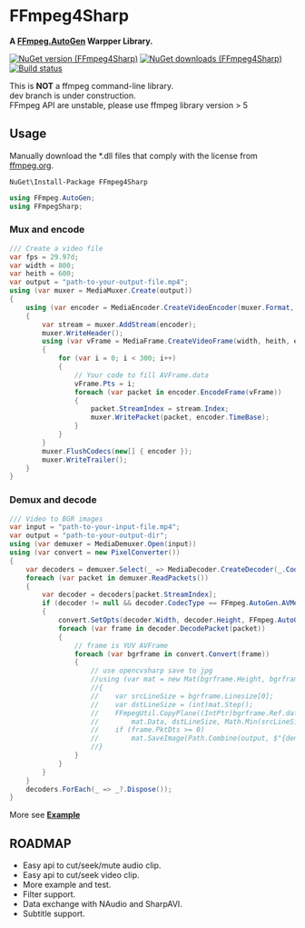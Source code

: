 FFmpeg4Sharp
=====================
**A [FFmpeg.AutoGen](https://github.com/Ruslan-B/FFmpeg.AutoGen) Warpper Library.**     

[![NuGet version (FFmpeg4Sharp)](https://img.shields.io/nuget/v/FFmpeg4Sharp.svg)](https://www.nuget.org/packages/FFmpeg4Sharp/)
[![NuGet downloads (FFmpeg4Sharp)](https://img.shields.io/nuget/dt/FFmpeg4Sharp.svg)](https://www.nuget.org/packages/FFmpeg4Sharp/)
[![Build status](https://ci.appveyor.com/api/projects/status/rrsd6t3pn1gqurbt?svg=true)](https://ci.appveyor.com/project/IOL0ol1/emguffmpeg-hhiy2)    

This is **NOT** a ffmpeg command-line library.    
dev branch is under construction.    
FFmpeg API are unstable, please use ffmpeg library version > 5 


## Usage
Manually download the *.dll files that comply with the license from [ffmpeg.org](http://www.ffmpeg.org/download.html).    
```
NuGet\Install-Package FFmpeg4Sharp
```
```csharp
using FFmpeg.AutoGen;
using FFmpegSharp;
```
### Mux and encode
```csharp
/// Create a video file
var fps = 29.97d;
var width = 800;
var heith = 600;
var output = "path-to-your-output-file.mp4";
using (var muxer = MediaMuxer.Create(output))
{
    using (var encoder = MediaEncoder.CreateVideoEncoder(muxer.Format, width, heith, fps))
    {
        var stream = muxer.AddStream(encoder);
        muxer.WriteHeader();
        using (var vFrame = MediaFrame.CreateVideoFrame(width, heith, encoder.PixFmt))
        {
            for (var i = 0; i < 300; i++)
            {
                // Your code to fill AVFrame.data
                vFrame.Pts = i;
                foreach (var packet in encoder.EncodeFrame(vFrame))
                {
                    packet.StreamIndex = stream.Index;
                    muxer.WritePacket(packet, encoder.TimeBase);
                }
            }
        }
        muxer.FlushCodecs(new[] { encoder });
        muxer.WriteTrailer();
    }
}
```
### Demux and decode
```csharp
/// Video to BGR images
var input = "path-to-your-input-file.mp4";
var output = "path-to-your-output-dir";
using (var demuxer = MediaDemuxer.Open(input))
using (var convert = new PixelConverter())
{
    var decoders = demuxer.Select(_ => MediaDecoder.CreateDecoder(_.CodecparRef, _ => _.ThreadCount = 10)).ToList();
    foreach (var packet in demuxer.ReadPackets())
    {
        var decoder = decoders[packet.StreamIndex];
        if (decoder != null && decoder.CodecType == FFmpeg.AutoGen.AVMediaType.AVMEDIA_TYPE_VIDEO)
        {
            convert.SetOpts(decoder.Width, decoder.Height, FFmpeg.AutoGen.AVPixelFormat.AV_PIX_FMT_BGR24);
            foreach (var frame in decoder.DecodePacket(packet))
            {
                // frame is YUV AVFrame
                foreach (var bgrframe in convert.Convert(frame))
                {
                    // use opencvsharp save to jpg
                    //using (var mat = new Mat(bgrframe.Height, bgrframe.Width, MatType.CV_8UC3))
                    //{
                    //    var srcLineSize = bgrframe.Linesize[0];
                    //    var dstLineSize = (int)mat.Step();
                    //    FFmpegUtil.CopyPlane((IntPtr)bgrframe.Ref.data[0], srcLineSize,
                    //        mat.Data, dstLineSize, Math.Min(srcLineSize, dstLineSize), mat.Height);
                    //    if (frame.PktDts >= 0)
                    //        mat.SaveImage(Path.Combine(output, $"{demuxer[packet.StreamIndex].ToTimeSpan(frame.PktDts).TotalMilliseconds}ms.jpg"));
                    //}
                }
            }
        }
    }
    decoders.ForEach(_ => _?.Dispose());
}
```
More see **[Example](../example/FFmpegSharp.Example)**
## ROADMAP

- Easy api to cut/seek/mute audio clip.
- Easy api to cut/seek video clip.
- More example and test.
- Filter support.
- Data exchange with NAudio and SharpAVI.
- Subtitle support.